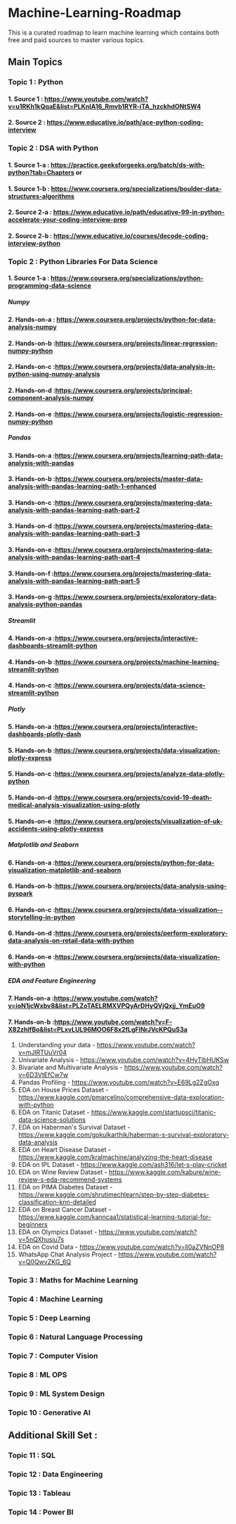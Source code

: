 # Machine-Learning-Roadmap
This is a curated roadmap to learn machine learning which contains both free and paid sources to master various topics.
## Main Topics
### Topic 1 : Python
#### 1. Source 1 : https://www.youtube.com/watch?v=u1RKh1kQqaE&list=PLKnIA16_Rmvb1RYR-iTA_hzckhdONtSW4
#### 2. Source 2 : https://www.educative.io/path/ace-python-coding-interview
### Topic 2 : DSA with Python
#### 1. Source 1-a : https://practice.geeksforgeeks.org/batch/ds-with-python?tab=Chapters or
#### 1. Source 1-b : https://www.coursera.org/specializations/boulder-data-structures-algorithms
#### 2. Source 2-a : https://www.educative.io/path/educative-99-in-python-accelerate-your-coding-interview-prep
#### 2. Source 2-b : https://www.educative.io/courses/decode-coding-interview-python
### Topic 2 : Python Libraries For Data Science
#### 1. Source 1-a : https://www.coursera.org/specializations/python-programming-data-science

##### Numpy
#### 2. Hands-on-a : https://www.coursera.org/projects/python-for-data-analysis-numpy
#### 2. Hands-on-b :https://www.coursera.org/projects/linear-regression-numpy-python
#### 2. Hands-on-c :https://www.coursera.org/projects/data-analysis-in-python-using-numpy-analysis
#### 2. Hands-on-d :https://www.coursera.org/projects/principal-component-analysis-numpy
#### 2. Hands-on-e :https://www.coursera.org/projects/logistic-regression-numpy-python

##### Pandas 
#### 3. Hands-on-a :https://www.coursera.org/projects/learning-path-data-analysis-with-pandas
#### 3. Hands-on-b :https://www.coursera.org/projects/master-data-analysis-with-pandas-learning-path-1-enhanced
#### 3. Hands-on-c :https://www.coursera.org/projects/mastering-data-analysis-with-pandas-learning-path-part-2
#### 3. Hands-on-d :https://www.coursera.org/projects/mastering-data-analysis-with-pandas-learning-path-part-3
#### 3. Hands-on-e :https://www.coursera.org/projects/mastering-data-analysis-with-pandas-learning-path-part-4
#### 3. Hands-on-f :https://www.coursera.org/projects/mastering-data-analysis-with-pandas-learning-path-part-5
#### 3. Hands-on-g :https://www.coursera.org/projects/exploratory-data-analysis-python-pandas

##### Streamlit
#### 4. Hands-on-a :https://www.coursera.org/projects/interactive-dashboards-streamlit-python
#### 4. Hands-on-b :https://www.coursera.org/projects/machine-learning-streamlit-python
#### 4. Hands-on-c :https://www.coursera.org/projects/data-science-streamlit-python

##### Plotly
#### 5. Hands-on-a :https://www.coursera.org/projects/interactive-dashboards-plotly-dash
#### 5. Hands-on-b :https://www.coursera.org/projects/data-visualization-plotly-express
#### 5. Hands-on-c :https://www.coursera.org/projects/analyze-data-plotly-python
#### 5. Hands-on-d :https://www.coursera.org/projects/covid-19-death-medical-analysis-visualization-using-plotly
#### 5. Hands-on-e :https://www.coursera.org/projects/visualization-of-uk-accidents-using-plotly-express

##### Matplotlib and Seaborn
#### 6. Hands-on-a :https://www.coursera.org/projects/python-for-data-visualization-matplotlib-and-seaborn
#### 6. Hands-on-b :https://www.coursera.org/projects/data-analysis-using-pyspark
#### 6. Hands-on-c :https://www.coursera.org/projects/data-visualization--storytelling-in-python
#### 6. Hands-on-d :https://www.coursera.org/projects/perform-exploratory-data-analysis-on-retail-data-with-python
#### 6. Hands-on-e :https://www.coursera.org/projects/data-visualization-with-python

##### EDA and Feature Engineering 
#### 7. Hands-on-a :https://www.youtube.com/watch?v=ioN1jcWxbv8&list=PLZoTAELRMXVPQyArDHyQVjQxjj_YmEuO9
#### 7. Hands-on-b :https://www.youtube.com/watch?v=F-X82zhIfBo&list=PLxvLUL96MOO6F8x2fLgFlNrJVcKPQuS3a

1. Understanding your data - https://www.youtube.com/watch?v=mJlRTUuVr04
2. Univariate Analysis - https://www.youtube.com/watch?v=4HyTlbHUKSw
3. Bivariate and Multivariate Analysis - https://www.youtube.com/watch?v=6D3VtEfCw7w
4. Pandas Profiling - https://www.youtube.com/watch?v=E69Lg2ZgOxg
5. EDA on House Prices Dataset - https://www.kaggle.com/pmarcelino/comprehensive-data-exploration-with-python
6. EDA on Titanic Dataset - https://www.kaggle.com/startupsci/titanic-data-science-solutions
7. EDA on Haberman's Survival Dataset - https://www.kaggle.com/gokulkarthik/haberman-s-survival-exploratory-data-analysis
8. EDA on Heart Disease Dataset - https://www.kaggle.com/kralmachine/analyzing-the-heart-disease
9. EDA on IPL Dataset - https://www.kaggle.com/ash316/let-s-play-cricket
10. EDA on Wine Review Dataset - https://www.kaggle.com/kabure/wine-review-s-eda-recommend-systems
11. EDA on PIMA Diabetes Dataset - https://www.kaggle.com/shrutimechlearn/step-by-step-diabetes-classification-knn-detailed
12. EDA on Breast Cancer Dataset - https://www.kaggle.com/kanncaa1/statistical-learning-tutorial-for-beginners
13. EDA on Olympics Dataset - https://www.youtube.com/watch?v=5nQXhusiu7s
14. EDA on Covid Data - https://www.youtube.com/watch?v=ll0aZVNnOP8
15. WhatsApp Chat Analysis Project - https://www.youtube.com/watch?v=Q0QwvZKG_6Q
 
### Topic 3 : Maths for Machine Learning
### Topic 4 : Machine Learning
### Topic 5 : Deep Learning
### Topic 6 : Natural Language Processing
### Topic 7 : Computer Vision
### Topic 8 : ML OPS
### Topic 9 : ML System Design
### Topic 10 : Generative AI

## Additional Skill Set :
### Topic 11 : SQL
### Topic 12 : Data Engineering
### Topic 13 : Tableau 
### Topic 14 : Power BI
